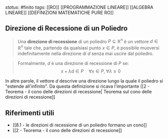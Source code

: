 *status*: #finito
*tags*:  [[RO]] [[PROGRAMMAZIONE LINEARE]] [[ALGEBRA LINEARE]] [[DEFINIZIONI MATEMATICHE PURE RO]]

## Direzione di Recessione di un Poliedro

>Una **direzione di recessione** di un poliedro $P \subseteq \mathbb{R}^n$ è un vettore $d \in \mathbb{R}^n$ tale che, partendo da qualsiasi punto $x \in P$, è possibile muoversi indefinitamente nella direzione di $d$ senza mai uscire dal poliedro.

>Formalmente, $d$ è una direzione di recessione di $P$ se:
$$x + \lambda d \in P \quad \forall x \in P, \; \forall \lambda \geq 0$$

In altre parole, il vettore $d$ descrive una direzione lungo la quale il poliedro si "estende all'infinito". 
Da questa definizione si ricava l'importante [[2 - Teorema - il cono delle direzioni di recessione| Teorema sul cono delle direzioni di recessione]]

## Riferimenti utili

* [[8.1 - le direzioni di recessione di un poliedro formano un cono]]
* [[2 - Teorema - il cono delle direzioni di recessione]]